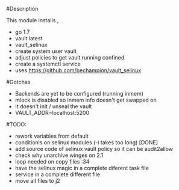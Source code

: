 #Description

This module installs , 
* go 1.7
* vault latest
* vault_selinux
* create system user vault
* adjust policies to get vault running confined
* create a systemctl service 
* uses https://github.com/bechampion/vault_selinux 

#Gotchas
* Backends are yet to be configured (running inmem)
* mlock is disabled so inmem info doesn't get swapped on
* It doesn't init / unseal the vault 
* VAULT_ADDR=localhost:5200


#TODO:
* rework variables from default
* conditionls on selinux modules (-i takes too long)  [DONE]
* add source code of selinux vault policy so it can be audit2allow
* check why unarchive winges on 2.1
* loop needed on copy files :34
* have the selinux magic in a complete diferent task file
* service in a complete different file
* move all files to j2





